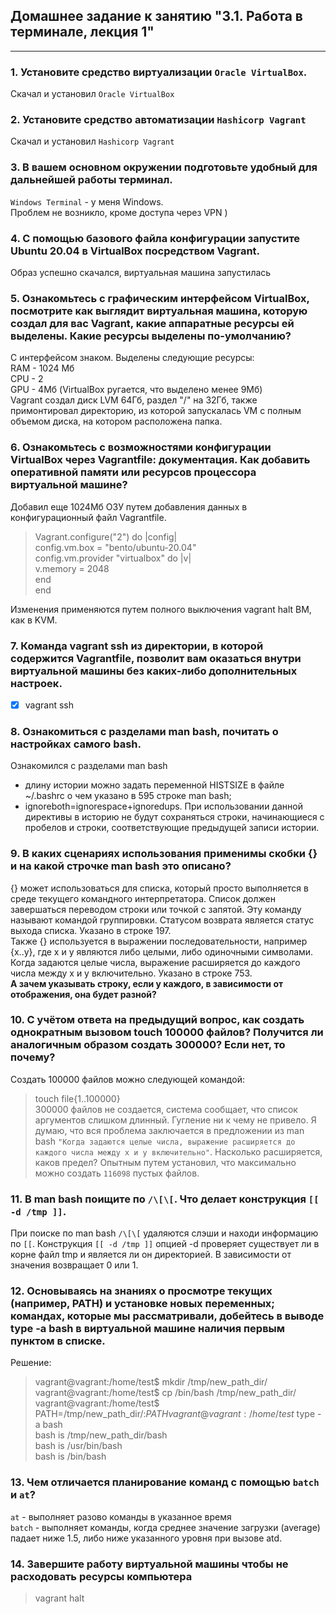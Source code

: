 ## Домашнее задание к занятию "3.1. Работа в терминале, лекция 1"
***
### 1. Установите средство виртуализации `Oracle VirtualBox`.
Скачал и установил `Oracle VirtualBox`

### 2. Установите средство автоматизации `Hashicorp Vagrant`
Скачал и установил `Hashicorp Vagrant`

### 3. В вашем основном окружении подготовьте удобный для дальнейшей работы терминал.
`Windows Terminal` - у меня Windows.  
Проблем не возникло, кроме доступа через VPN )

### 4. С помощью базового файла конфигурации запустите Ubuntu 20.04 в VirtualBox посредством Vagrant.
Образ успешно скачался, виртуальная машина запустилась

### 5. Ознакомьтесь с графическим интерфейсом VirtualBox, посмотрите как выглядит виртуальная машина, которую создал для вас Vagrant, какие аппаратные ресурсы ей выделены. Какие ресурсы выделены по-умолчанию?
С интерфейсом знаком. Выделены следующие ресурсы:  
RAM - 1024 Мб  
CPU - 2  
GPU - 4Мб (VirtualBox ругается, что выделено менее 9Мб)  
Vagrant создал диск LVM 64Гб, раздел "/" на 32Гб, также примонтировал директорию, из которой запускалась VM с полным объемом диска, на котором расположена папка.

### 6. Ознакомьтесь с возможностями конфигурации VirtualBox через Vagrantfile: документация. Как добавить оперативной памяти или ресурсов процессора виртуальной машине?
Добавил еще 1024Мб ОЗУ путем добавления данных в конфигурационный файл Vagrantfile. 
 
>Vagrant.configure("2") do |config|  
>        config.vm.box = "bento/ubuntu-20.04"  
>        config.vm.provider "virtualbox" do |v|  
>                v.memory = 2048  
> end  
>end  

Изменения применяются путем полного выключения vagrant halt ВМ, как в KVM.

### 7. Команда vagrant ssh из директории, в которой содержится Vagrantfile, позволит вам оказаться внутри виртуальной машины без каких-либо дополнительных настроек. 
- [X] vagrant ssh

### 8. Ознакомиться с разделами man bash, почитать о настройках самого bash.
Ознакомился с разделами man bash

- длину истории можно задать переменной HISTSIZE в файле ~/.bashrc о чем указано в 595 строке man bash;
- ignoreboth=ignorespace+ignoredups. При использовании данной директивы в историю не будут сохраняться строки, начинающиеся с пробелов и строки, соответствующие предыдущей записи истории.

### 9. В каких сценариях использования применимы скобки {} и на какой строчке man bash это описано?
{} может использоваться для списка, который просто выполняется в среде текущего командного интерпретатора. Список должен завершаться переводом строки или точкой с запятой. Эту команду называют командой группировки. Статусом возврата является статус выхода списка. Указано в строке 197.  
Также {} используется в выражении последовательности, например {x..y}, где x и y являются либо целыми, либо одиночными символами. Когда задаются целые числа, выражение расширяется до каждого числа между x и y включительно. Указано в строке 753.  
**А зачем указывать строку, если у каждого, в зависимости от отображения, она будет разной?**

### 10. С учётом ответа на предыдущий вопрос, как создать однократным вызовом touch 100000 файлов? Получится ли аналогичным образом создать 300000? Если нет, то почему?
Создать 100000 файлов можно следующей командой:
>touch file{1..100000}  
300000 файлов не создается, система сообщает, что список аргументов слишком длинный. Гугление ни к чему не привело. Я думаю, что вся проблема заключается в предложении из man bash `"Когда задаются целые числа, выражение расширяется до каждого числа между x и y включительно"`. Насколько расширяется, каков предел? Опытным путем установил, что максимально можно создать `116098` пустых файлов.

### 11. В man bash поищите по `/\[\[`. Что делает конструкция `[[ -d /tmp ]]`.
При поиске по man bash `/\[\[` удаляются слэши и находи информацию по `[[`. Конструкция `[[ -d /tmp ]]` опцией -d проверяет существует ли в корне файл tmp и является ли он директорией. В зависимости от значения возвращает 0 или 1.

### 12. Основываясь на знаниях о просмотре текущих (например, PATH) и установке новых переменных; командах, которые мы рассматривали, добейтесь в выводе type -a bash в виртуальной машине наличия первым пунктом в списке.
Решение:
>vagrant@vagrant:/home/test$ mkdir /tmp/new_path_dir/  
>vagrant@vagrant:/home/test$ cp /bin/bash /tmp/new_path_dir/  
>vagrant@vagrant:/home/test$ PATH=/tmp/new_path_dir/:$PATH  
>vagrant@vagrant:/home/test$ type -a bash  
>bash is /tmp/new_path_dir/bash  
>bash is /usr/bin/bash  
>bash is /bin/bash  

### 13. Чем отличается планирование команд с помощью `batch` и `at`?
`at` - выполняет разово команды в указанное время  
`batch` - выполняет команды, когда среднее значение загрузки (average) падает ниже 1.5, либо ниже указанного уровня при вызове atd.

### 14. Завершите работу виртуальной машины чтобы не расходовать ресурсы компьютера
>vagrant halt
